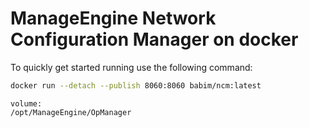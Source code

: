 # ManageEngine Network Configuration Manager on docker

To quickly get started running use the following command:
```bash
docker run --detach --publish 8060:8060 babim/ncm:latest
```
```
volume:
/opt/ManageEngine/OpManager
```